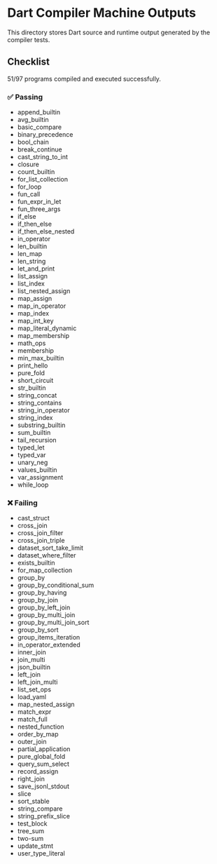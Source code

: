 # Dart Compiler Machine Outputs

This directory stores Dart source and runtime output generated by the compiler tests.

## Checklist

51/97 programs compiled and executed successfully.

### ✅ Passing
* append_builtin
* avg_builtin
* basic_compare
* binary_precedence
* bool_chain
* break_continue
* cast_string_to_int
* closure
* count_builtin
* for_list_collection
* for_loop
* fun_call
* fun_expr_in_let
* fun_three_args
* if_else
* if_then_else
* if_then_else_nested
* in_operator
* len_builtin
* len_map
* len_string
* let_and_print
* list_assign
* list_index
* list_nested_assign
* map_assign
* map_in_operator
* map_index
* map_int_key
* map_literal_dynamic
* map_membership
* math_ops
* membership
* min_max_builtin
* print_hello
* pure_fold
* short_circuit
* str_builtin
* string_concat
* string_contains
* string_in_operator
* string_index
* substring_builtin
* sum_builtin
* tail_recursion
* typed_let
* typed_var
* unary_neg
* values_builtin
* var_assignment
* while_loop

### ❌ Failing
* cast_struct
* cross_join
* cross_join_filter
* cross_join_triple
* dataset_sort_take_limit
* dataset_where_filter
* exists_builtin
* for_map_collection
* group_by
* group_by_conditional_sum
* group_by_having
* group_by_join
* group_by_left_join
* group_by_multi_join
* group_by_multi_join_sort
* group_by_sort
* group_items_iteration
* in_operator_extended
* inner_join
* join_multi
* json_builtin
* left_join
* left_join_multi
* list_set_ops
* load_yaml
* map_nested_assign
* match_expr
* match_full
* nested_function
* order_by_map
* outer_join
* partial_application
* pure_global_fold
* query_sum_select
* record_assign
* right_join
* save_jsonl_stdout
* slice
* sort_stable
* string_compare
* string_prefix_slice
* test_block
* tree_sum
* two-sum
* update_stmt
* user_type_literal
